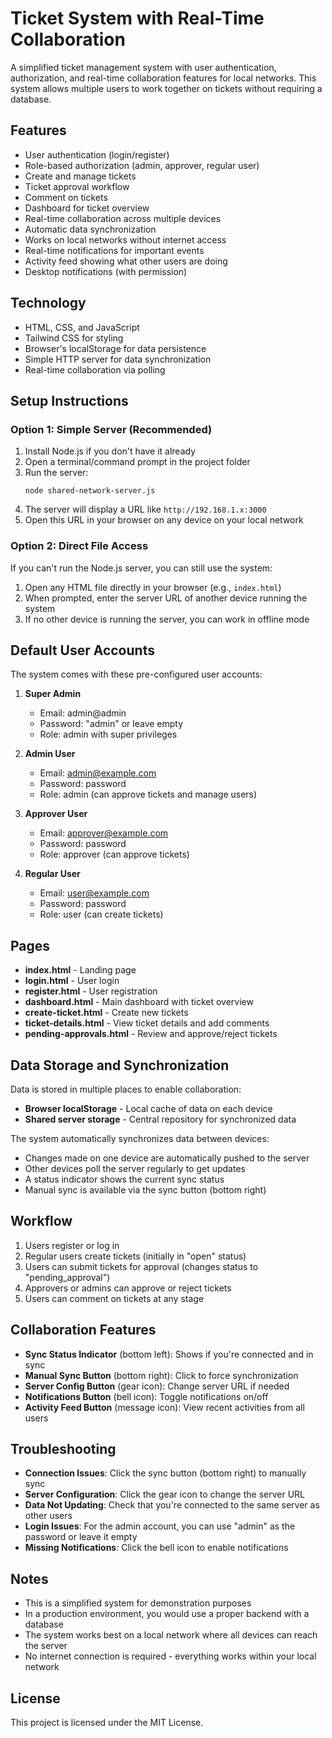 # Ticket System with Real-Time Collaboration

A simplified ticket management system with user authentication, authorization, and real-time collaboration features for local networks. This system allows multiple users to work together on tickets without requiring a database.

## Features

- User authentication (login/register)
- Role-based authorization (admin, approver, regular user)
- Create and manage tickets
- Ticket approval workflow
- Comment on tickets
- Dashboard for ticket overview
- Real-time collaboration across multiple devices
- Automatic data synchronization
- Works on local networks without internet access
- Real-time notifications for important events
- Activity feed showing what other users are doing
- Desktop notifications (with permission)

## Technology

- HTML, CSS, and JavaScript
- Tailwind CSS for styling
- Browser's localStorage for data persistence
- Simple HTTP server for data synchronization
- Real-time collaboration via polling

## Setup Instructions

### Option 1: Simple Server (Recommended)

1. Install Node.js if you don't have it already
2. Open a terminal/command prompt in the project folder
3. Run the server:
   ```
   node shared-network-server.js
   ```
4. The server will display a URL like `http://192.168.1.x:3000`
5. Open this URL in your browser on any device on your local network

### Option 2: Direct File Access

If you can't run the Node.js server, you can still use the system:

1. Open any HTML file directly in your browser (e.g., `index.html`)
2. When prompted, enter the server URL of another device running the system
3. If no other device is running the server, you can work in offline mode

## Default User Accounts

The system comes with these pre-configured user accounts:

1. **Super Admin**
   - Email: admin@admin
   - Password: "admin" or leave empty
   - Role: admin with super privileges

2. **Admin User**
   - Email: admin@example.com
   - Password: password
   - Role: admin (can approve tickets and manage users)

3. **Approver User**
   - Email: approver@example.com
   - Password: password
   - Role: approver (can approve tickets)

4. **Regular User**
   - Email: user@example.com
   - Password: password
   - Role: user (can create tickets)

## Pages

- **index.html** - Landing page
- **login.html** - User login
- **register.html** - User registration
- **dashboard.html** - Main dashboard with ticket overview
- **create-ticket.html** - Create new tickets
- **ticket-details.html** - View ticket details and add comments
- **pending-approvals.html** - Review and approve/reject tickets

## Data Storage and Synchronization

Data is stored in multiple places to enable collaboration:

- **Browser localStorage** - Local cache of data on each device
- **Shared server storage** - Central repository for synchronized data

The system automatically synchronizes data between devices:

- Changes made on one device are automatically pushed to the server
- Other devices poll the server regularly to get updates
- A status indicator shows the current sync status
- Manual sync is available via the sync button (bottom right)

## Workflow

1. Users register or log in
2. Regular users create tickets (initially in "open" status)
3. Users can submit tickets for approval (changes status to "pending_approval")
4. Approvers or admins can approve or reject tickets
5. Users can comment on tickets at any stage

## Collaboration Features

- **Sync Status Indicator** (bottom left): Shows if you're connected and in sync
- **Manual Sync Button** (bottom right): Click to force synchronization
- **Server Config Button** (gear icon): Change server URL if needed
- **Notifications Button** (bell icon): Toggle notifications on/off
- **Activity Feed Button** (message icon): View recent activities from all users

## Troubleshooting

- **Connection Issues**: Click the sync button (bottom right) to manually sync
- **Server Configuration**: Click the gear icon to change the server URL
- **Data Not Updating**: Check that you're connected to the same server as other users
- **Login Issues**: For the admin account, you can use "admin" as the password or leave it empty
- **Missing Notifications**: Click the bell icon to enable notifications

## Notes

- This is a simplified system for demonstration purposes
- In a production environment, you would use a proper backend with a database
- The system works best on a local network where all devices can reach the server
- No internet connection is required - everything works within your local network

## License

This project is licensed under the MIT License.
